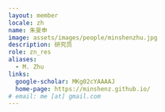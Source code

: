 ```yaml
---
layout: member
locale: zh
name: 朱旻申
image: assets/images/people/minshenzhu.jpg
description: 研究员
role: zn_res
aliases:
  - M. Zhu
links:
  google-scholar: MKg02cYAAAAJ
  home-page: https://minshenz.github.io/
# email: me [at] gmail.com 
---
```



